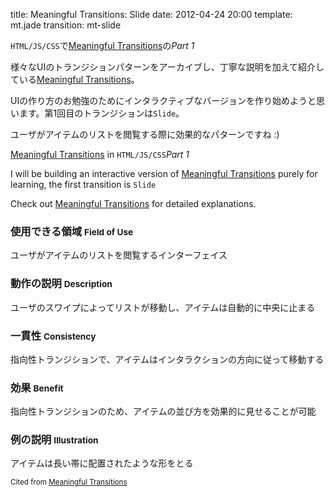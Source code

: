 title: Meaningful Transitions: Slide
date: 2012-04-24 20:00
template: mt.jade
transition: mt-slide

<!-- ja#1 -->

`HTML/JS/CSS`で[Meaningful Transitions]の*Part 1*

様々なUIのトランジションパターンをアーカイブし、丁寧な説明を加えて紹介している[Meaningful Transitions]。

UIの作り方のお勉強のためにインタラクティブなバージョンを作り始めようと思います。第1回目のトランジションは`Slide`。

ユーザがアイテムのリストを閲覧する際に効果的なパターンですね :)

<span class="more"></span>

<!-- /ja -->

<!-- en#1 -->

[Meaningful Transitions] in `HTML/JS/CSS`*Part 1*

I will be building an interactive version of [Meaningful Transitions] purely for learning, the first transition is `Slide`

Check out [Meaningful Transitions] for detailed explanations.

<!-- /en -->


<div id="mt-slide" class="mt-transition" data-title="Slide">
</div>

<!-- ja -->

### 使用できる領域 <small>Field of Use</small>
ユーザがアイテムのリストを閲覧するインターフェイス

### 動作の説明 <small>Description</small>
ユーザのスワイプによってリストが移動し、アイテムは自動的に中央に止まる

### 一貫性 <small>Consistency</small>
指向性トランジションで、アイテムはインタラクションの方向に従って移動する

### 効果 <small>Benefit</small>
指向性トランジションのため、アイテムの並び方を効果的に見せることが可能

### 例の説明 <small>Illustration</small>
アイテムは長い帯に配置されたような形をとる

<!-- /ja -->

<small>Cited from [Meaningful Transitions]</small>

[Meaningful Transitions]: http://www.ui-transitions.com/
